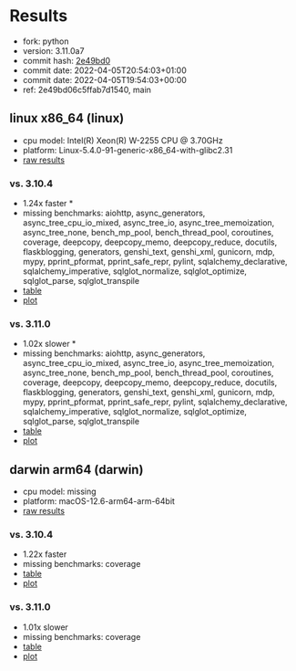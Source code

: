 # Results

- fork: python
- version: 3.11.0a7
- commit hash: [2e49bd0](https://github.com/python/cpython/commit/2e49bd0)
- commit date: 2022-04-05T20:54:03+01:00
- commit date: 2022-04-05T19:54:03+00:00
- ref: 2e49bd06c5ffab7d1540, main

## linux x86_64 (linux)

- cpu model: Intel(R) Xeon(R) W-2255 CPU @ 3.70GHz
- platform: Linux-5.4.0-91-generic-x86_64-with-glibc2.31
- [raw results](bm-20220405-linux-x86_64-python-main-3.11.0a7-2e49bd0.json)

### vs. 3.10.4

- 1.24x faster \*
- missing benchmarks: aiohttp, async_generators, async_tree_cpu_io_mixed, async_tree_io, async_tree_memoization, async_tree_none, bench_mp_pool, bench_thread_pool, coroutines, coverage, deepcopy, deepcopy_memo, deepcopy_reduce, docutils, flaskblogging, generators, genshi_text, genshi_xml, gunicorn, mdp, mypy, pprint_pformat, pprint_safe_repr, pylint, sqlalchemy_declarative, sqlalchemy_imperative, sqlglot_normalize, sqlglot_optimize, sqlglot_parse, sqlglot_transpile
- [table](bm-20220405-linux-x86_64-python-main-3.11.0a7-2e49bd0-vs-3.10.4.md)
- [plot](bm-20220405-linux-x86_64-python-main-3.11.0a7-2e49bd0-vs-3.10.4.png)

### vs. 3.11.0

- 1.02x slower \*
- missing benchmarks: aiohttp, async_generators, async_tree_cpu_io_mixed, async_tree_io, async_tree_memoization, async_tree_none, bench_mp_pool, bench_thread_pool, coroutines, coverage, deepcopy, deepcopy_memo, deepcopy_reduce, docutils, flaskblogging, generators, genshi_text, genshi_xml, gunicorn, mdp, mypy, pprint_pformat, pprint_safe_repr, pylint, sqlalchemy_declarative, sqlalchemy_imperative, sqlglot_normalize, sqlglot_optimize, sqlglot_parse, sqlglot_transpile
- [table](bm-20220405-linux-x86_64-python-main-3.11.0a7-2e49bd0-vs-3.11.0.md)
- [plot](bm-20220405-linux-x86_64-python-main-3.11.0a7-2e49bd0-vs-3.11.0.png)

## darwin arm64 (darwin)

- cpu model: missing
- platform: macOS-12.6-arm64-arm-64bit
- [raw results](bm-20220405-darwin-arm64-python-2e49bd06c5ffab7d1540-3.11.0a7-2e49bd0.json)

### vs. 3.10.4

- 1.22x faster
- missing benchmarks: coverage
- [table](bm-20220405-darwin-arm64-python-2e49bd06c5ffab7d1540-3.11.0a7-2e49bd0-vs-3.10.4.md)
- [plot](bm-20220405-darwin-arm64-python-2e49bd06c5ffab7d1540-3.11.0a7-2e49bd0-vs-3.10.4.png)

### vs. 3.11.0

- 1.01x slower
- missing benchmarks: coverage
- [table](bm-20220405-darwin-arm64-python-2e49bd06c5ffab7d1540-3.11.0a7-2e49bd0-vs-3.11.0.md)
- [plot](bm-20220405-darwin-arm64-python-2e49bd06c5ffab7d1540-3.11.0a7-2e49bd0-vs-3.11.0.png)

